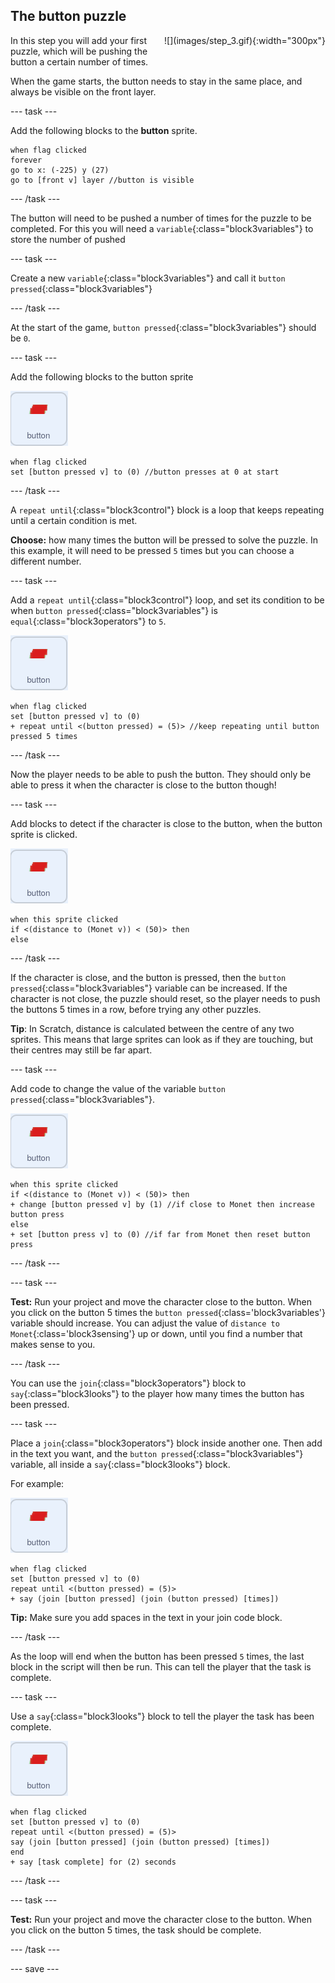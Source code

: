 ## The button puzzle

<div style="display: flex; flex-wrap: wrap">
<div style="flex-basis: 200px; flex-grow: 1; margin-right: 15px;">
In this step you will add your first puzzle, which will be pushing the button a certain number of times.
</div>
<div>
![](images/step_3.gif){:width="300px"}
</div>
</div>

When the game starts, the button needs to stay in the same place, and always be visible on the front layer.

--- task ---

Add the following blocks to the **button** sprite.

```blocks3
when flag clicked
forever
go to x: (-225) y (27)
go to [front v] layer //button is visible
```

--- /task ---

The button will need to be pushed a number of times for the puzzle to be completed. For this you will need a `variable`{:class="block3variables"} to store the number of pushed

--- task ---

Create a new `variable`{:class="block3variables"} and call it `button pressed`{:class="block3variables"}

--- /task ---

At the start of the game, `button pressed`{:class="block3variables"} should be `0`.

--- task ---

Add the following blocks to the button sprite

![button sprite](images/button-sprite.png)
```blocks3
when flag clicked
set [button pressed v] to (0) //button presses at 0 at start
```

--- /task ---

A `repeat until`{:class="block3control"} block is a loop that keeps repeating until a certain condition is met. 

**Choose:** how many times the button will be pressed to solve the puzzle. In this example, it will need to be pressed `5` times but you can choose a different number.

--- task ---

Add a `repeat until`{:class="block3control"} loop, and set its condition to be when `button pressed`{:class="block3variables"} is `equal`{:class="block3operators"} to `5`.

![button sprite](images/button-sprite.png)
```blocks3
when flag clicked
set [button pressed v] to (0)
+ repeat until <(button pressed) = (5)> //keep repeating until button pressed 5 times
```

--- /task ---

Now the player needs to be able to push the button. They should only be able to press it when the character is close to the button though!

--- task ---

Add blocks to detect if the character is close to the button, when the button sprite is clicked.

![button sprite](images/button-sprite.png)
```blocks3
when this sprite clicked
if <(distance to (Monet v)) < (50)> then
else
```

--- /task ---

If the character is close, and the button is pressed, then the `button pressed`{:class="block3variables"} variable can be increased. If the character is not close, the puzzle should reset, so the player needs to push the buttons 5 times in a row, before trying any other puzzles.

**Tip**: In Scratch, distance is calculated between the centre of any two sprites. This means that large sprites can look as if they are touching, but their centres may still be far apart.

--- task ---

Add code to change the value of the variable `button pressed`{:class="block3variables"}.

![button sprite](images/button-sprite.png)
```blocks3
when this sprite clicked
if <(distance to (Monet v)) < (50)> then
+ change [button pressed v] by (1) //if close to Monet then increase button press
else
+ set [button press v] to (0) //if far from Monet then reset button press
```

--- /task ---

--- task ---

**Test:** Run your project and move the character close to the button. When you click on the button 5 times the `button pressed`{:class='block3variables'} variable should increase. You can adjust the value of `distance to Monet`{:class='block3sensing'} up or down, until you find a number that makes sense to you.

--- /task ---

You can use the `join`{:class="block3operators"} block to `say`{:class="block3looks"} to the player how many times the button has been pressed.

--- task ---

Place a `join`{:class="block3operators"} block inside another one. Then add in the text you want, and the `button pressed`{:class="block3variables"} variable, all inside a `say`{:class="block3looks"} block.

For example:

![button sprite](images/button-sprite.png)
```blocks3
when flag clicked
set [button pressed v] to (0)
repeat until <(button pressed) = (5)> 
+ say (join [button pressed] (join (button pressed) [times])
```

**Tip:** Make sure you add spaces in the text in your join code block.

--- /task ---

As the loop will end when the button has been pressed `5` times, the last block in the script will then be run. This can tell the player that the task is complete.

--- task ---

Use a `say`{:class="block3looks"} block to tell the player the task has been complete.

![button sprite](images/button-sprite.png)
```blocks3
when flag clicked
set [button pressed v] to (0)
repeat until <(button pressed) = (5)>
say (join [button pressed] (join (button pressed) [times])
end
+ say [task complete] for (2) seconds
```

--- /task ---



--- task ---

**Test:** Run your project and move the character close to the button. When you click on the button 5 times, the task should be complete.

--- /task ---

--- save ---

